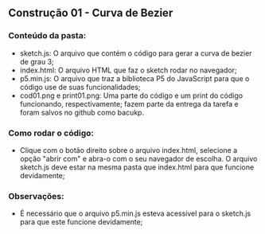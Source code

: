 ## Construção 01 - Curva de Bezier

### Conteúdo da pasta:
- sketch.js: O arquivo que contém o código para gerar a curva de bezier de grau 3;
- index.html: O arquivo HTML que faz o sketch rodar no navegador;
- p5.min.js: O arquivo que traz a biblioteca P5 do JavaScript para que o código use de suas funcionalidades;
- cod01.png e print01.png: Uma parte do código e um print do código funcionando, respectivamente; fazem parte da entrega da tarefa e foram salvos no github como bacukp.

### Como rodar o código:
- Clique com o botão direito sobre o arquivo index.html, selecione a opção "abrir com" e abra-o com o seu navegador de escolha. O arquivo sketch.js deve estar na mesma pasta que index.html para que funcione devidamente;

### Observações:
- É necessário que o arquivo p5.min.js esteva acessível para o sketch.js para que este funcione devidamente;
